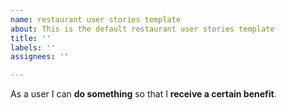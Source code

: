 ```yaml
---
name: restaurant user stories template
about: This is the default restaurant user stories template
title: ''
labels: ''
assignees: ''

---
```


As a user I can **do something** so that I **receive a certain benefit**.
